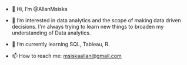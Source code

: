 - 👋 Hi, I’m @AllanMsiska
- 👀 I’m interested in data analytics and the scope of making data driven decisions. I'm always trying to learn new things to broaden my understanding of Data analytics.
- 🌱 I’m currently learning SQL, Tableau, R.

- 📫 How to reach me: msiskaallan@gmail.com

<!---
AllanMsiska/AllanMsiska is a ✨ special ✨ repository because its `README.md` (this file) appears on your GitHub profile.
You can click the Preview link to take a look at your changes.
--->
